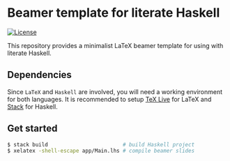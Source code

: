 # Beamer template for literate Haskell
[![License](https://img.shields.io/badge/License-BSD%203--Clause-blue.svg)](https://opensource.org/licenses/BSD-3-Clause)

This repository provides a minimalist LaTeX beamer template for using with literate Haskell.

## Dependencies

Since `LaTeX` and `Haskell` are involved, you will need a working environment for both languages.
It is recommended to setup [TeX Live](https://www.tug.org/texlive/) for LaTeX
and [Stack](https://docs.haskellstack.org/en/stable/README/) for Haskell.

## Get started

```bash
$ stack build                        # build Haskell project
$ xelatex -shell-escape app/Main.lhs # compile beamer slides
```
